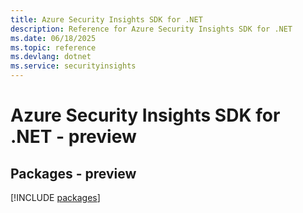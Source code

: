 ```yaml
---
title: Azure Security Insights SDK for .NET
description: Reference for Azure Security Insights SDK for .NET
ms.date: 06/18/2025
ms.topic: reference
ms.devlang: dotnet
ms.service: securityinsights
---
```

# Azure Security Insights SDK for .NET - preview
## Packages - preview
[!INCLUDE [packages](security-insights-index.md)]